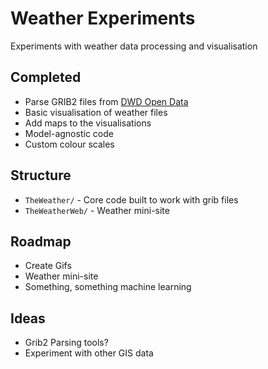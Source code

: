 # Weather Experiments
Experiments with weather data processing and visualisation

## Completed
* Parse GRIB2 files from [DWD Open Data](http://opendata.dwd.de/weather/icon/eu_nest/grib/12/)
* Basic visualisation of weather files
* Add maps to the visualisations
* Model-agnostic code
* Custom colour scales

## Structure
* `TheWeather/` - Core code built to work with grib files
* `TheWeatherWeb/` - Weather mini-site

## Roadmap
* Create Gifs
* Weather mini-site
* Something, something machine learning

## Ideas
* Grib2 Parsing tools?
* Experiment with other GIS data
